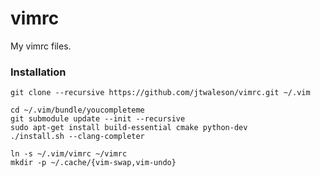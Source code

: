 vimrc
====

My vimrc files.

### Installation
```shell
git clone --recursive https://github.com/jtwaleson/vimrc.git ~/.vim

cd ~/.vim/bundle/youcompleteme
git submodule update --init --recursive
sudo apt-get install build-essential cmake python-dev
./install.sh --clang-completer

ln -s ~/.vim/vimrc ~/vimrc
mkdir -p ~/.cache/{vim-swap,vim-undo}
```

